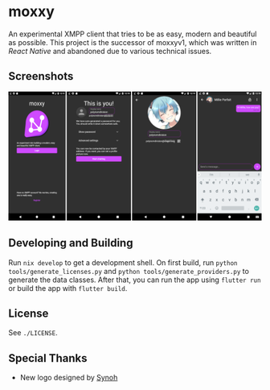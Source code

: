 # moxxy

An experimental XMPP client that tries to be as easy, modern and beautiful as possible. This project
is the successor of moxxyv1, which was written in *React Native* and abandoned due to various technical
issues.

## Screenshots

![screenshots](./assets/repo/title.png)

## Developing and Building

Run `nix develop` to get a development shell. On first build, run `python tools/generate_licenses.py`
and `python tools/generate_providers.py` to generate the data classes. After that, you
can run the app using `flutter run` or build the app with `flutter build`.

## License

See `./LICENSE`.

## Special Thanks

- New logo designed by [Synoh](https://twitter.com/synoh_manda)
